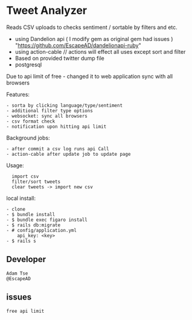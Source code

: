 # Tweet Analyzer
  Reads CSV uploads to checks sentiment / sortable by filters and etc.

  - using Dandelion api ( I modify gem as original gem had issues )
    "https://github.com/EscapeAD/dandelionapi-ruby"
  - using action-cable // actions will effect all uses except sort and filter
  - Based on provided twitter dump file
  - postgresql

Due to api limit of free - changed it to web application sync with all browsers

Features:
```
- sorta by clicking language/type/sentiment
- additional filter type options
- websocket: sync all browsers
- csv format check
- notification upon hitting api limit
```

Background jobs:
```
- after commit a csv log runs api Call
- action-cable after update job to update page
```

Usage:
```
  import csv
  filter/sort tweets
  clear tweets -> import new csv
```

local install:
```
- clone
- $ bundle install
- $ bundle exec figaro install
- $ rails db:migrate
- # config/application.yml  
    api_key: <key>
- $ rails s
```

## Developer

```
Adam Tse
@EscapeAD
```


## issues

```
free api limit
```
